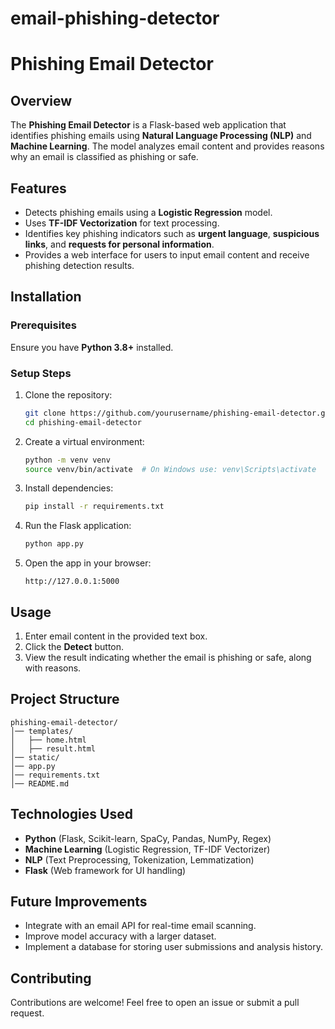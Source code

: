 # email-phishing-detector
# Phishing Email Detector

## Overview
The **Phishing Email Detector** is a Flask-based web application that identifies phishing emails using **Natural Language Processing (NLP)** and **Machine Learning**. The model analyzes email content and provides reasons why an email is classified as phishing or safe.

## Features
- Detects phishing emails using a **Logistic Regression** model.
- Uses **TF-IDF Vectorization** for text processing.
- Identifies key phishing indicators such as **urgent language**, **suspicious links**, and **requests for personal information**.
- Provides a web interface for users to input email content and receive phishing detection results.

## Installation
### Prerequisites
Ensure you have **Python 3.8+** installed.

### Setup Steps
1. Clone the repository:
   ```bash
   git clone https://github.com/yourusername/phishing-email-detector.git
   cd phishing-email-detector
   ```

2. Create a virtual environment:
   ```bash
   python -m venv venv
   source venv/bin/activate  # On Windows use: venv\Scripts\activate
   ```

3. Install dependencies:
   ```bash
   pip install -r requirements.txt
   ```

4. Run the Flask application:
   ```bash
   python app.py
   ```

5. Open the app in your browser:
   ```
   http://127.0.0.1:5000
   ```

## Usage
1. Enter email content in the provided text box.
2. Click the **Detect** button.
3. View the result indicating whether the email is phishing or safe, along with reasons.

## Project Structure
```
phishing-email-detector/
│── templates/
│   ├── home.html
│   ├── result.html
│── static/
│── app.py
│── requirements.txt
│── README.md
```

## Technologies Used
- **Python** (Flask, Scikit-learn, SpaCy, Pandas, NumPy, Regex)
- **Machine Learning** (Logistic Regression, TF-IDF Vectorizer)
- **NLP** (Text Preprocessing, Tokenization, Lemmatization)
- **Flask** (Web framework for UI handling)

## Future Improvements
- Integrate with an email API for real-time email scanning.
- Improve model accuracy with a larger dataset.
- Implement a database for storing user submissions and analysis history.

## Contributing
Contributions are welcome! Feel free to open an issue or submit a pull request.



